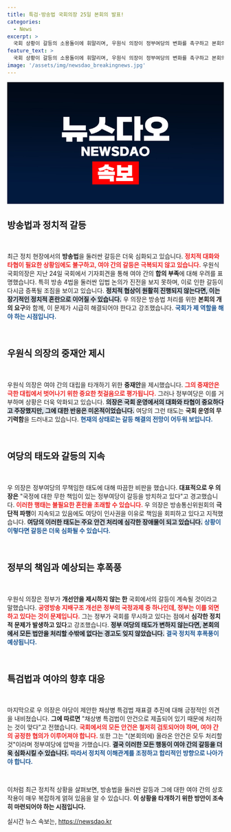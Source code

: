 ```yaml
---
title: 특검·방송법 국회의장 25일 본회의 발표!
categories:
  - News
excerpt: >
  국회 상황이 갈등의 소용돌이에 휘말리며, 우원식 의장이 정부여당의 변화를 촉구하고 본회의 처리 경고를 발동! 방송법 중재안의 행보가 주목받고 있다. 클릭 필수!
feature_text: >
  국회 상황이 갈등의 소용돌이에 휘말리며, 우원식 의장이 정부여당의 변화를 촉구하고 본회의 처리 경고를 발동! 방송법 중재안의 행보가 주목받고 있다. 클릭 필수!
image: '/assets/img/newsdao_breakingnews.jpg'
---
```


<p><img src="/assets/img/newsdao_breakingnews.jpg" alt="ranknews 속보" /></p>

<h2 data-ke-size="size26">방송법과 정치적 갈등</h2>

<p data-ke-size="size16">&nbsp;</p> 

<p>최근 정치 현장에서의 <b>방송법</b>을 둘러싼 갈등은 더욱 심화되고 있습니다. <b><span style="color: #ee2323;">정치적 대화와 타협이 필요한 상황임에도 불구하고, 여야 간의 갈등은 극복되지 않고 있습니다.</span></b> 우원식 국회의장은 지난 24일 국회에서 기자회견을 통해 여야 간의 <b>합의 부족</b>에 대해 우려를 표명했습니다. 특히 방송 4법을 둘러싼 입법 논의가 진전을 보지 못하며, 이로 인한 갈등이 다시금 증폭될 조짐을 보이고 있습니다. <b><span style="background-color: #21538527;">정치적 협상이 원활히 진행되지 않는다면, 이는 장기적인 정치적 혼란으로 이어질 수 있습니다.</span></b> 우 의장은 방송법 처리를 위한 <b>본회의 개의 요구</b>와 함께, 이 문제가 시급히 해결되어야 한다고 강조했습니다. <b><span style="color: #1a5490;">국회가 제 역할을 해야 하는 시점입니다.</span></b></p>

<p data-ke-size="size16">&nbsp;</p> 

<h2 data-ke-size="size26">우원식 의장의 중재안 제시</h2>

<p data-ke-size="size16">&nbsp;</p> 

<p>우원식 의장은 여야 간의 대립을 타개하기 위한 <b>중재안</b>을 제시했습니다. <b><span style="color: #ee2323;">그의 중재안은 극한 대립에서 벗어나기 위한 중요한 첫걸음으로 평가됩니다.</span></b> 그러나 정부여당은 이를 거부하며 상황은 더욱 악화되고 있습니다. <b><span style="background-color: #21538527;">의장은 국회 운영에서의 대화와 타협이 중요하다고 주장했지만, 그에 대한 반응은 미온적이었습니다.</span></b> 여당의 그런 태도는 <b>국회 운영의 무기력함</b>을 드러내고 있습니다. <b><span style="color: #1a5490;">현재의 상태로는 갈등 해결의 전망이 어두워 보입니다.</span></b></p>

<p data-ke-size="size16">&nbsp;</p> 

<h2 data-ke-size="size26">여당의 태도와 갈등의 지속</h2>

<p data-ke-size="size16">&nbsp;</p> 

<p>우 의장은 정부여당의 무책임한 태도에 대해 따끔한 비판을 했습니다. <b>대표적으로 우 의장은</b> "국정에 대한 무한 책임이 있는 정부여당이 갈등을 방치하고 있다"고 경고했습니다. <b><span style="color: #ee2323;">이러한 행태는 불필요한 혼란을 초래할 수 있습니다.</span></b> 우 의장은 방송통신위원회의 <b>극단적 파행</b>이 지속되고 있음에도 여당이 인사권을 이유로 책임을 회피하고 있다고 지적했습니다. <b><span style="background-color: #21538527;">여당의 이러한 태도는 주요 안건 처리에 심각한 장애물이 되고 있습니다.</span></b> <b><span style="color: #1a5490;">상황이 이렇다면 갈등은 더욱 심화될 수 있습니다.</span></b></p>

<p data-ke-size="size16">&nbsp;</p> 

<h2 data-ke-size="size26">정부의 책임과 예상되는 후폭풍</h2>

<p data-ke-size="size16">&nbsp;</p> 

<p>우원식 의장은 정부가 <b>개선안을 제시하지 않는 한</b> 국회에서의 갈등이 계속될 것이라고 말했습니다. <b><span style="color: #ee2323;">공영방송 지배구조 개선은 정부의 국정과제 중 하나인데, 정부는 이를 외면하고 있다는 것이 문제입니다.</span></b> 그는 정부가 국회를 무시하고 있다는 점에서 <b>심각한 정치적 문제가 발생하고 있다</b>고 강조했습니다. <b><span style="background-color: #21538527;">정부 여당의 태도가 변하지 않는다면, 본회의에서 모든 법안을 처리할 수밖에 없다는 경고도 잊지 않았습니다.</span></b> <b><span style="color: #1a5490;">결국 정치적 후폭풍이 예상됩니다.</span></b></p>

<p data-ke-size="size16">&nbsp;</p> 

<h2 data-ke-size="size26">특검법과 여야의 향후 대응</h2>

<p data-ke-size="size16">&nbsp;</p> 

<p>마지막으로 우 의장은 야당이 제안한 채상병 특검법 재표결 추진에 대해 긍정적인 의견을 내비쳤습니다. <b>그에 따르면</b> "채상병 특검법이 안건으로 제출되어 있기 때문에 처리하는 것이 맞다"고 전했습니다. <b><span style="color: #ee2323;">국회에서의 모든 안건은 철저히 검토되어야 하며, 여야 간의 공정한 협의가 이루어져야 합니다.</span></b> 또한 그는 "(본회의에) 올라온 안건은 모두 처리할 것"이라며 정부여당에 압박을 가했습니다. <b><span style="background-color: #21538527;">결국 이러한 모든 행동이 여야 간의 갈등을 더욱 심화시킬 수 있습니다.</span></b> <b><span style="color: #1a5490;">따라서 정치적 이해관계를 조정하고 합리적인 방향으로 나아가야 합니다.</span></b></p>

<p data-ke-size="size16">&nbsp;</p> 

<p>이처럼 최근 정치적 상황을 살펴보면, 방송법을 둘러싼 갈등과 그에 대한 여야 간의 상호작용이 매우 복잡하게 얽혀 있음을 알 수 있습니다. <b>이 상황을 타개하기 위한 방안이 조속히 마련되어야 하는 시점입니다.</b></p>
실시간 뉴스 속보는, <a href="https://newsdao.kr" rel="dofollow">https://newsdao.kr</a>


